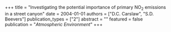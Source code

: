 +++
title = "Investigating the potential importance of primary NO$_2$ emissions in a street canyon"
date = 2004-01-01
authors = ["D.C. Carslaw", "S.D. Beevers"]
publication_types = ["2"]
abstract = ""
featured = false
publication = "*Atmospheric Environment*"
+++

